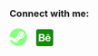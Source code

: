 ### Connect with me:

[![website](./assets/steam.png)]()
&nbsp;&nbsp;
[![website](./assets/behance.png)]()
